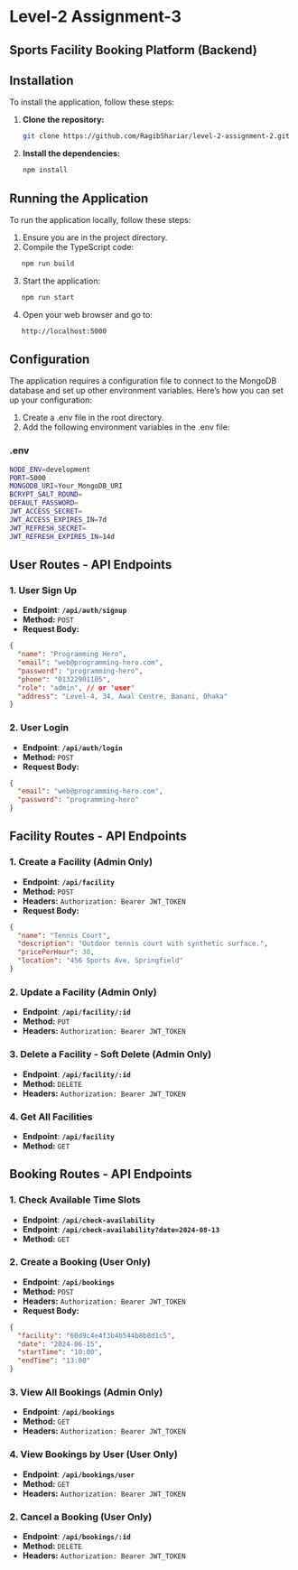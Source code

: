 # Level-2 Assignment-3
## Sports Facility Booking Platform (Backend)

## Installation

To install the application, follow these steps:

1. **Clone the repository:**

   ```bash
   git clone https://github.com/RagibShariar/level-2-assignment-2.git
   ```

2. **Install the dependencies:**

   ```bash
   npm install
   ```

## Running the Application

To run the application locally, follow these steps:

1. Ensure you are in the project directory.
2. Compile the TypeScript code:

```sh
   npm run build
```

3. Start the application:

```sh
   npm run start
```

4. Open your web browser and go to:

```sh
   http://localhost:5000
```

## Configuration

The application requires a configuration file to connect to the MongoDB database and set up other environment variables. Here’s how you can set up your configuration:

1. Create a .env file in the root directory.
2. Add the following environment variables in the .env file:

### .env

```sh
NODE_ENV=development
PORT=5000
MONGODB_URI=Your_MongoDB_URI
BCRYPT_SALT_ROUND=
DEFAULT_PASSWORD=
JWT_ACCESS_SECRET=
JWT_ACCESS_EXPIRES_IN=7d
JWT_REFRESH_SECRET=
JWT_REFRESH_EXPIRES_IN=14d
```

## User Routes - API Endpoints

### **1. User Sign Up**
- **Endpoint**: **`/api/auth/signup`**
- **Method:** `POST`
- **Request Body:** 
```json
{
  "name": "Programming Hero",
  "email": "web@programming-hero.com",
  "password": "programming-hero",
  "phone": "01322901105",
  "role": "admin", // or 'user'
  "address": "Level-4, 34, Awal Centre, Banani, Dhaka"
}
```

  
### **2. User Login**
- **Endpoint**: **`/api/auth/login`**
- **Method:** `POST`
- **Request Body:** 
```json
{
  "email": "web@programming-hero.com",
  "password": "programming-hero"
}
```

## Facility Routes - API Endpoints
### **1. Create a Facility (Admin Only)**
- **Endpoint**: **`/api/facility`**
- **Method:** `POST`
- **Headers:** `Authorization: Bearer JWT_TOKEN`
- **Request Body:** 
```json
{
  "name": "Tennis Court",
  "description": "Outdoor tennis court with synthetic surface.",
  "pricePerHour": 30,
  "location": "456 Sports Ave, Springfield"
}
```
  

### **2. Update a Facility (Admin Only)**
- **Endpoint**: **`/api/facility/:id`**
- **Method:** `PUT`
- **Headers:** `Authorization: Bearer JWT_TOKEN`

### **3. Delete a Facility - Soft Delete (Admin Only)**
- **Endpoint**: **`/api/facility/:id`**
- **Method:** `DELETE`
- **Headers:** `Authorization: Bearer JWT_TOKEN`

### **4. Get All Facilities**
- **Endpoint**: **`/api/facility`**
- **Method:** `GET`

## Booking Routes - API Endpoints

### **1. Check Available Time Slots**
- **Endpoint**: **`/api/check-availability`**
- **Endpoint**: **`/api/check-availability?date=2024-08-13`**
- **Method:** `GET`

### **2. Create a Booking (User Only)**
- **Endpoint**: **`/api/bookings`**
- **Method:** `POST`
- **Headers:** `Authorization: Bearer JWT_TOKEN`
- **Request Body:** 
```json
{
  "facility": "60d9c4e4f3b4b544b8b8d1c5",
  "date": "2024-06-15",
  "startTime": "10:00",
  "endTime": "13:00"
}
```


### **3. View All Bookings (Admin Only)**
- **Endpoint**: **`/api/bookings`**
- **Method:** `GET`
- **Headers:** `Authorization: Bearer JWT_TOKEN`


### **4. View Bookings by User (User Only)**
- **Endpoint**: **`/api/bookings/user`**
- **Method:** `GET`
- **Headers:** `Authorization: Bearer JWT_TOKEN`


### **2. Cancel a Booking (User Only)**
- **Endpoint**: **`/api/bookings/:id`**
- **Method:** `DELETE`
- **Headers:** `Authorization: Bearer JWT_TOKEN`